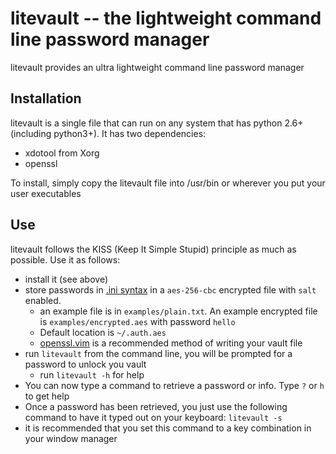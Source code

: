# litevault -- the lightweight command line password manager

litevault provides an ultra lightweight command line password manager

## Installation
litevault is a single file that can run on any system that has python 2.6+ (including python3+).
It has two dependencies:
- xdotool from Xorg
- openssl

To install, simply copy the litevault file into /usr/bin or wherever you put your user executables


## Use

litevault follows the KISS (Keep It Simple Stupid) principle as much as possible. Use it as follows:
- install it (see above)
- store passwords in [.ini syntax](https://docs.python.org/3/library/configparser.html)
    in a `aes-256-cbc` encrypted file with `salt` enabled.
    - an example file is in `examples/plain.txt`. An example encrypted file is `examples/encrypted.aes` with
        password `hello`
    - Default location is `~/.auth.aes`
    - [openssl.vim](https://github.com/vim-scripts/openssl.vim) is a recommended method of writing
        your vault file
- run `litevault` from the command line, you will be prompted for a password to unlock you vault
    - run `litevault -h` for help
- You can now type a command to retrieve a password or info. Type `?` or `h` to get help
- Once a password has been retrieved, you just use the following command to have it typed out
    on your keyboard: `litevault -s`
- it is recommended that you set this command to a key combination in your window manager
